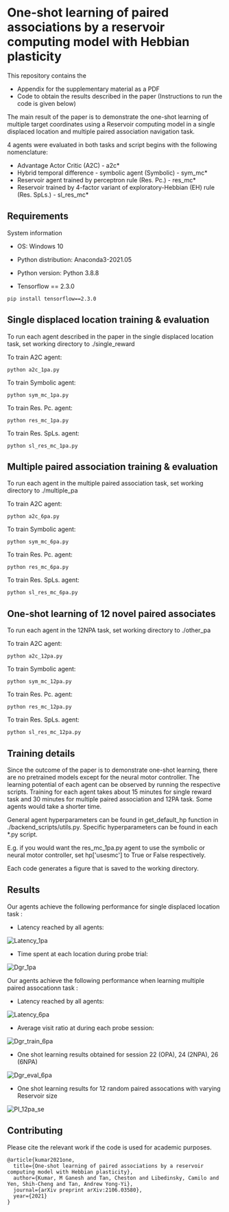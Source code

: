 # One-shot learning of paired associations by a reservoir computing model with Hebbian plasticity

This repository contains the 
- Appendix for the supplementary material as a PDF 
- Code to obtain the results described in the paper (Instructions to run the code is given below)
      
The main result of the paper is to demonstrate the one-shot learning of multiple target coordinates using a Reservoir computing model in a single displaced location and multiple paired association navigation task.

4 agents were evaluated in both tasks and script begins with the following nomenclature:
- Advantage Actor Critic (A2C)                                                        - a2c*
- Hybrid temporal difference - symbolic agent (Symbolic)                              - sym_mc*
- Reservoir agent trained by perceptron rule (Res. Pc.)                               - res_mc*
- Reservoir trained by 4-factor variant of exploratory-Hebbian (EH) rule (Res. SpLs.) - sl_res_mc*


## Requirements

System information

- OS: Windows 10

- Python distribution: Anaconda3-2021.05

- Python version: Python 3.8.8

- Tensorflow == 2.3.0

```setup
pip install tensorflow==2.3.0
```

## Single displaced location training & evaluation

To run each agent described in the paper in the single displaced location task, set working directory to ./single_reward

To train A2C agent:
```train
python a2c_1pa.py
```
To train Symbolic agent:
```train
python sym_mc_1pa.py
```
To train Res. Pc. agent:
```train
python res_mc_1pa.py
```
To train Res. SpLs. agent:
```train
python sl_res_mc_1pa.py
```

## Multiple paired association training & evaluation

To run each agent in the multiple paired association task, set working directory to ./multiple_pa

To train A2C agent:
```train
python a2c_6pa.py
```
To train Symbolic agent:
```train
python sym_mc_6pa.py
```
To train Res. Pc. agent:
```train
python res_mc_6pa.py
```
To train Res. SpLs. agent:
```train
python sl_res_mc_6pa.py
```


## One-shot learning of 12 novel paired associates 
To run each agent in the 12NPA task, set working directory to ./other_pa

To train A2C agent:
```train
python a2c_12pa.py
```
To train Symbolic agent:
```train
python sym_mc_12pa.py
```
To train Res. Pc. agent:
```train
python res_mc_12pa.py
```
To train Res. SpLs. agent:
```train
python sl_res_mc_12pa.py
```


## Training details

Since the outcome of the paper is to demonstrate one-shot learning, there are no pretrained models except for the neural motor controller. The learning potential of each agent can be observed by running the respective scripts.
Training for each agent takes about 15 minutes for single reward task and 30 minutes for multiple paired association and 12PA task. Some agents would take a shorter time.

General agent hyperparameters can be found in get_default_hp function in ./backend_scripts/utils.py. Specific hyperparameters can be found in each *.py script.

E.g. if you would want the res_mc_1pa.py agent to use the symbolic or neural motor controller, set hp['usesmc'] to True or False respectively.

Each code generates a figure that is saved to the working directory. 


## Results

Our agents achieve the following performance for single displaced location task :

- Latency reached by all agents:

![Latency_1pa](https://user-images.githubusercontent.com/35286288/120445898-a76a6300-c3bb-11eb-8dd8-50068163b657.png)

- Time spent at each location during probe trial:

![Dgr_1pa](https://user-images.githubusercontent.com/35286288/120445926-ad604400-c3bb-11eb-9add-251cd5e2fbdb.png)


Our agents achieve the following performance when learning multiple paired assocationn task :
- Latency reached by all agents:

![Latency_6pa](https://user-images.githubusercontent.com/35286288/120445947-b224f800-c3bb-11eb-88a8-239e2e325099.png)

- Average visit ratio at during each probe session:

![Dgr_train_6pa](https://user-images.githubusercontent.com/35286288/120445966-b94c0600-c3bb-11eb-9c6c-6a676cf70c4d.png)

- One shot learning results obtained for session 22 (OPA), 24 (2NPA), 26 (6NPA)

![Dgr_eval_6pa](https://user-images.githubusercontent.com/35286288/120445974-bcdf8d00-c3bb-11eb-9159-abe9d18fc23d.png)

- One shot learning results for 12 random paired assocations with varying Reservoir size

![PI_12pa_se](https://user-images.githubusercontent.com/35286288/120446029-c79a2200-c3bb-11eb-8f2d-b782f1a727ce.png)

## Contributing
Please cite the relevant work if the code is used for academic purposes.

```citation
@article{kumar2021one,
  title={One-shot learning of paired associations by a reservoir computing model with Hebbian plasticity},
  author={Kumar, M Ganesh and Tan, Cheston and Libedinsky, Camilo and Yen, Shih-Cheng and Tan, Andrew Yong-Yi},
  journal={arXiv preprint arXiv:2106.03580},
  year={2021}
}
```

